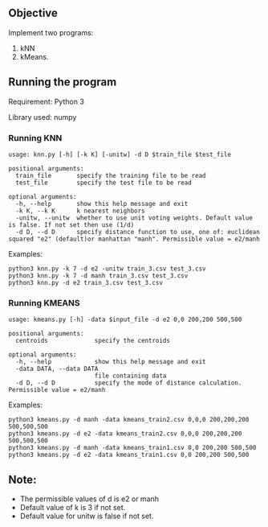 ## Objective

 Implement two programs:
 1. kNN
 2. kMeans.


## Running the program

Requirement: Python 3

Library used: numpy

### Running KNN 

```
usage: knn.py [-h] [-k K] [-unitw] -d D $train_file $test_file

positional arguments:
  train_file       specify the training file to be read
  test_file        specify the test file to be read

optional arguments:
  -h, --help       show this help message and exit
  -k K, --k K      k nearest neighbors
  -unitw, --unitw  whether to use unit voting weights. Default value is false. If not set then use (1/d)
  -d D, --d D      specify distance function to use, one of: euclidean squared "e2" (default)or manhattan "manh". Permissible value = e2/manh
```

Examples:

```
python3 knn.py -k 7 -d e2 -unitw train_3.csv test_3.csv
python3 knn.py -k 7 -d manh train_3.csv test_3.csv
python3 knn.py -d e2 train_3.csv test_3.csv

```

### Running KMEANS

```
usage: kmeans.py [-h] -data $input_file -d e2 0,0 200,200 500,500

positional arguments:
  centroids             specify the centroids

optional arguments:
  -h, --help            show this help message and exit
  -data DATA, --data DATA
                        file containing data
  -d D, --d D           specify the mode of distance calculation. Permissible value = e2/manh
```

Examples:

```
python3 kmeans.py -d manh -data kmeans_train2.csv 0,0,0 200,200,200 500,500,500
python3 kmeans.py -d e2 -data kmeans_train2.csv 0,0,0 200,200,200 500,500,500
python3 kmeans.py -d manh -data kmeans_train1.csv 0,0 200,200 500,500
python3 kmeans.py -d e2 -data kmeans_train1.csv 0,0 200,200 500,500

```

## Note:
- The permissible values of d is e2 or manh
- Default value of k is 3 if not set.
- Default value for unitw is false if not set.